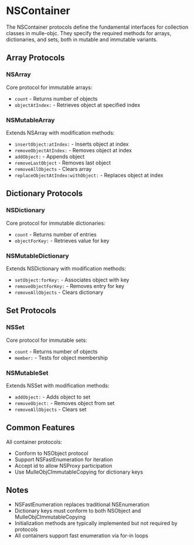 # NSContainer

The NSContainer protocols define the fundamental interfaces for collection classes in mulle-objc. They specify the required methods for arrays, dictionaries, and sets, both in mutable and immutable variants.

## Array Protocols

### NSArray
Core protocol for immutable arrays:
* `count` - Returns number of objects
* `objectAtIndex:` - Retrieves object at specified index

### NSMutableArray
Extends NSArray with modification methods:
* `insertObject:atIndex:` - Inserts object at index
* `removeObjectAtIndex:` - Removes object at index
* `addObject:` - Appends object
* `removeLastObject` - Removes last object
* `removeAllObjects` - Clears array
* `replaceObjectAtIndex:withObject:` - Replaces object at index

## Dictionary Protocols

### NSDictionary
Core protocol for immutable dictionaries:
* `count` - Returns number of entries
* `objectForKey:` - Retrieves value for key

### NSMutableDictionary
Extends NSDictionary with modification methods:
* `setObject:forKey:` - Associates object with key
* `removeObjectForKey:` - Removes entry for key
* `removeAllObjects` - Clears dictionary

## Set Protocols

### NSSet
Core protocol for immutable sets:
* `count` - Returns number of objects
* `member:` - Tests for object membership

### NSMutableSet
Extends NSSet with modification methods:
* `addObject:` - Adds object to set
* `removeObject:` - Removes object from set
* `removeAllObjects` - Clears set

## Common Features

All container protocols:
* Conform to NSObject protocol
* Support NSFastEnumeration for iteration
* Accept id<NSObject> to allow NSProxy participation
* Use MulleObjCImmutableCopying for dictionary keys

## Notes

* NSFastEnumeration replaces traditional NSEnumeration
* Dictionary keys must conform to both NSObject and MulleObjCImmutableCopying
* Initialization methods are typically implemented but not required by protocols
* All containers support fast enumeration via for-in loops
